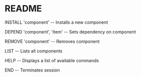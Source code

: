 # README
INSTALL 'component' -- Installs a new component

DEPEND 'component', 'item' -- Sets dependency on component

REMOVE 'component' -- Removes component

LIST -- Lists all components

HELP -- Displays a list of available commands

END -- Terminates session
